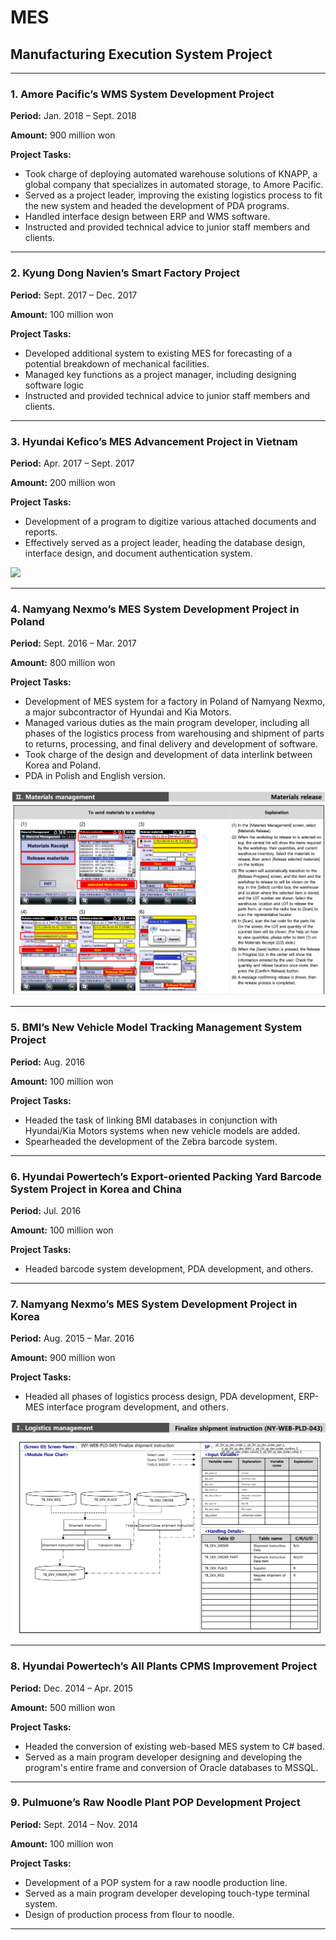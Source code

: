 # MES
## Manufacturing Execution System Project
---
### 1. Amore Pacific’s WMS System Development Project
**Period:** Jan. 2018 – Sept. 2018

**Amount:** 900 million won

**Project Tasks:** 

* Took charge of deploying automated warehouse solutions of KNAPP, a global company that specializes in automated storage, to Amore Pacific. 
* Served as a project leader, improving the existing logistics process to fit the new system and headed the development of PDA programs. 
* Handled interface design between ERP and WMS software.
* Instructed and provided technical advice to junior staff members and clients. 

---
### 2. Kyung Dong Navien’s Smart Factory Project
**Period:** Sept. 2017 – Dec. 2017

**Amount:** 100 million won

**Project Tasks:** 

*	Developed additional system to existing MES for forecasting of a potential breakdown of mechanical facilities. 
*	Managed key functions as a project manager, including designing software logic
*	Instructed and provided technical advice to junior staff members and clients.

---
### 3. Hyundai Kefico’s MES Advancement Project in Vietnam
**Period:** Apr. 2017 – Sept. 2017

**Amount:** 200 million won

**Project Tasks:** 

*	Development of a program to digitize various attached documents and reports.
*	Effectively served as a project leader, heading the database design, interface design, and document authentication system. 

<img src="images/keficomobile.jpg?raw=true"/>

---
### 4. Namyang Nexmo’s MES System Development Project in Poland
**Period:** Sept. 2016 – Mar. 2017

**Amount:** 800 million won

**Project Tasks:** 

*	Development of MES system for a factory in Poland of Namyang Nexmo, a major subcontractor of Hyundai and Kia Motors. 
*	Managed various duties as the main program developer, including all phases of the logistics process from warehousing and shipment of parts to returns, processing, and final delivery and development of software. 
*	Took charge of the design and development of data interlink between Korea and Poland.
*	PDA in Polish and English version. 

<img src="images/NYPDA.png?raw=true"/>

---
### 5. BMI’s New Vehicle Model Tracking Management System Project
**Period:** Aug. 2016

**Amount:** 100 million won

**Project Tasks:** 

*	Headed the task of linking BMI databases in conjunction with Hyundai/Kia Motors systems when new vehicle models are added.
*	Spearheaded the development of the Zebra barcode system.

---
### 6. Hyundai Powertech’s Export-oriented Packing Yard Barcode System Project in Korea and China
**Period:** Jul. 2016

**Amount:** 100 million won

**Project Tasks:** 

*	Headed barcode system development, PDA development, and others. 

---
### 7. Namyang Nexmo’s MES System Development Project in Korea
**Period:** Aug. 2015 – Mar. 2016

**Amount:** 900 million won

**Project Tasks:** 

*	Headed all phases of logistics process design, PDA development, ERP-MES interface program development, and others.  

<img src="images/NYppt.png?raw=true"/>

---
### 8. Hyundai Powertech’s All Plants CPMS Improvement Project
**Period:** Dec. 2014 – Apr. 2015

**Amount:** 500 million won

**Project Tasks:** 

*	Headed the conversion of existing web-based MES system to C# based. 
*	Served as a main program developer designing and developing the program's entire frame and conversion of Oracle databases to MSSQL. 

---
### 9. Pulmuone’s Raw Noodle Plant POP Development Project
**Period:** Sept. 2014 – Nov. 2014

**Amount:** 100 million won

**Project Tasks:** 

*	Development of a POP system for a raw noodle production line. 
*	Served as a main program developer developing touch-type terminal system. 
*	Design of production process from flour to noodle.  

---
